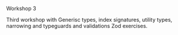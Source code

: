 Workshop 3 

Third workshop with Generisc types, index signatures, utility types, narrowing and typeguards and validations Zod exercises.
